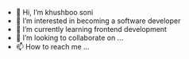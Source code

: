- 👋 Hi, I’m khushboo soni
- 👀 I’m interested in becoming a software developer
- 🌱 I’m currently learning frontend development
- 💞️ I’m looking to collaborate on ...
- 📫 How to reach me ...

<!---
khushbooSoni802/khushbooSoni802 is a ✨ special ✨ repository because its `README.md` (this file) appears on your GitHub profile.
You can click the Preview link to take a look at your changes.
--->
